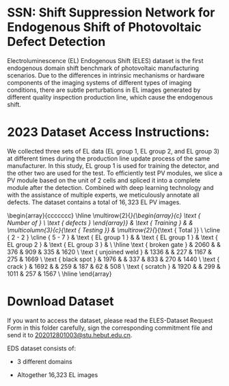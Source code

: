 # SSN: Shift Suppression Network for Endogenous Shift of Photovoltaic Defect Detection

Electroluminescence (EL) Endogenous Shift (ELES) dataset is the first endogenous domain shift benchmark of photovoltaic manufacturing scenarios. Due to the differences in intrinsic mechanisms or hardware components of the imaging systems of different types of imaging conditions, there are subtle perturbations in EL images generated by different quality inspection production line, which cause the endogenous shift.

# 2023 Dataset Access Instructions:
We collected three sets of EL data (EL group 1, EL group 2, and EL group 3) at different times during the production line update process of the same manufacturer. In this study, EL group 1 is used for training the detector, and the other two are used for the test. To efficiently test PV modules, we slice a PV module based on the unit of 2 cells and spliced it into a complete module after the detection. Combined with deep learning technology and with the assistance of multiple experts, we meticulously annotate all defects. The dataset contains a total of $16,323$ EL PV images. 


<head>
    <script src="https://cdn.mathjax.org/mathjax/latest/MathJax.js?config=TeX-AMS-MML_HTMLorMML" type="text/javascript"></script>
    <script type="text/x-mathjax-config">
        MathJax.Hub.Config({
            tex2jax: {
            skipTags: ['script', 'noscript', 'style', 'textarea', 'pre'],
            inlineMath: [['$','$']]
            }
        });
    </script>
</head>

\begin{array}{ccccccc}
\hline \multirow{2}{*}{\begin{array}{c}
\text { Number of } \\
\text { defects }
\end{array}} & \text { Training } & & \multicolumn{3}{c}{\text { Testing }} & \multirow{2}{*}{\text { Total }} \\
\cline { 2 - 2 } \cline { 5 - 7 } & \text { EL group 1 } & & \text { EL group 1 } & \text { EL group 2 } & \text { EL group 3 } & \\
\hline \text { broken gate } & 2060 & & 376 & 909 & 335 & 1620 \\
\text { unjoined weld } & 1336 & & 227 & 1167 & 275 & 1669 \\
\text { black spot } & 1976 & & 337 & 833 & 270 & 1440 \\
\text { crack } & 1692 & & 259 & 187 & 62 & 508 \\
\text { scratch } & 1920 & & 299 & 1011 & 257 & 1567 \\
\hline
\end{array}


# Download Dataset

If you want to access the dataset, please read the ELES-Dataset Request Form in this folder carefully, sign the corresponding commitment file and send it to 202012801003@stu.hebut.edu.cn.

EDS dataset consists of:

  * 3 different domains

  * Altogether 16,323 EL images



